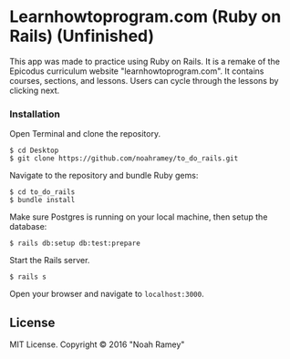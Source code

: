 # Learnhowtoprogram.com (Ruby on Rails) (Unfinished)

This app was made to practice using Ruby on Rails. It is a remake of the Epicodus curriculum website "learnhowtoprogram.com". It contains courses, sections, and lessons. Users can cycle through the lessons by clicking next. 

### Installation

Open Terminal and clone the repository.  
```
$ cd Desktop
$ git clone https://github.com/noahramey/to_do_rails.git
```

Navigate to the repository and bundle Ruby gems:
```
$ cd to_do_rails
$ bundle install
```

Make sure Postgres is running on your local machine, then setup the database:
```
$ rails db:setup db:test:prepare
```

Start the Rails server.
```
$ rails s
```

Open your browser and navigate to `localhost:3000`.


License
-------

MIT License. Copyright &copy; 2016 "Noah Ramey"

